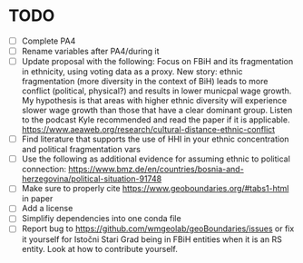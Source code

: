 # TODO
- [ ] Complete PA4
- [ ] Rename variables after PA4/during it
- [ ] Update proposal with the following: Focus on FBiH and its fragmentation in ethnicity, using voting data as a proxy. New story: ethnic fragmentation (more diversity in the context of BiH) leads to more conflict (political, physical?) and results in lower municpal wage growth. My hypothesis is that areas with higher ethnic diversity will experience slower wage growth than those that have a clear dominant group. Listen to the podcast Kyle recommended and read the paper if it is applicable. https://www.aeaweb.org/research/cultural-distance-ethnic-conflict
- [ ] Find literature that supports the use of HHI in your ethnic concentration and political fragmentation vars
- [ ] Use the following as additional evidence for assuming ethnic to political connection: https://www.bmz.de/en/countries/bosnia-and-herzegovina/political-situation-91748
- [ ] Make sure to properly cite https://www.geoboundaries.org/#tabs1-html in paper
- [ ] Add a license
- [ ] Simplifiy dependencies into one conda file
- [ ] Report bug to https://github.com/wmgeolab/geoBoundaries/issues or fix it yourself for Istočni Stari Grad being in FBiH entities when it is an RS entity. Look at how to contribute yourself.